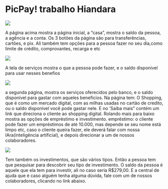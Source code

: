 # PicPay! trabalho Hiandara

![](./assets/images/tela%20inicial.jpeg)

A página acima mostra a página inicial, a “casa”, mostra o saldo da pessoa, a agência e a conta. Os 3 botões da página são para transferências, cartões, e pix. Ali também tem opções para a pessoa fazer no seu dia,como limite de crédito, comprovantes, recarga e etc

![](./assets/images/Captura%20de%20tela_25-4-2025_112817_localhost.jpeg)

A tela de serviços mostra o que a pessoa pode fazer, e o saldo disponivel para usar nesses benefios

![
](./assets/images/captura.jpeg)

a segunda página, mostra os serviços oferecidos pelo banco, e o saldo disponível para gastar com aqueles beneficios. 
Na página tem: 
O Shopping, que é como um mercado digital, com as milhas usadas no cartão de credito, ou o saldo disponível você pode gastar nele. E no ‘Saiba mais” contém um link que direciona o cliente ao shopping digital. Rolando mais para baixo mostra as opções de empréstimo e investimento.
empréstimo: o cliente pode fazer um empréstimos de até 10.000, mas depende se seu nome está limpo etc, caso o cliente queira fazer, ele deverá falar com nossa IAra(inteligência artificial), e depois direcionar a um de nossos colaboradores.

![](./assets/images/seviços%202.png)

Tem também os investimentos, que são vários tipos. Então a pessoa tem que pesquisar para descobrir seu tipo de investimento. O saldo da pessoa é aquele que ela tem para investir, ali no caso seria R$279,00. E a central de ajuda que é caso alguém tenha alguma dúvida, fale com um de nossos colaboradores, clicando no link abaixo.

